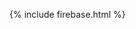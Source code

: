 <!-- The core Firebase JS SDK is always required and must be listed first -->

{% include firebase.html %}

<script type="text/javascript">

      // FirebaseUI config.
      var uiConfig = {
        signInSuccessUrl: 'https://othman-ben.github.io/StayInTouch/user_index',
        signInOptions: [{
          provider: firebase.auth.PhoneAuthProvider.PROVIDER_ID,
          recaptchaParameters: {
            type: 'image',
            size: 'invisible',
            badge: 'bottom-left'
          },
          defaultCountry: 'FR'
        }
        ],

        // Terms of service url
        tosUrl: 'https://othman-ben.github.io/StayInTouch/TermsServices',

        // Privacy policy url
        privacyPolicyUrl: 'https://othman-ben.github.io/StayInTouch/PrivacyPolicy'
      };

      // Initialize the FirebaseUI Widget using Firebase.
      var ui = new firebaseui.auth.AuthUI(firebase.auth());
      // The start method will wait until the DOM is loaded.
      ui.start('#firebaseui-auth-container', uiConfig);
</script>

<div id="firebaseui-auth-container"></div>
